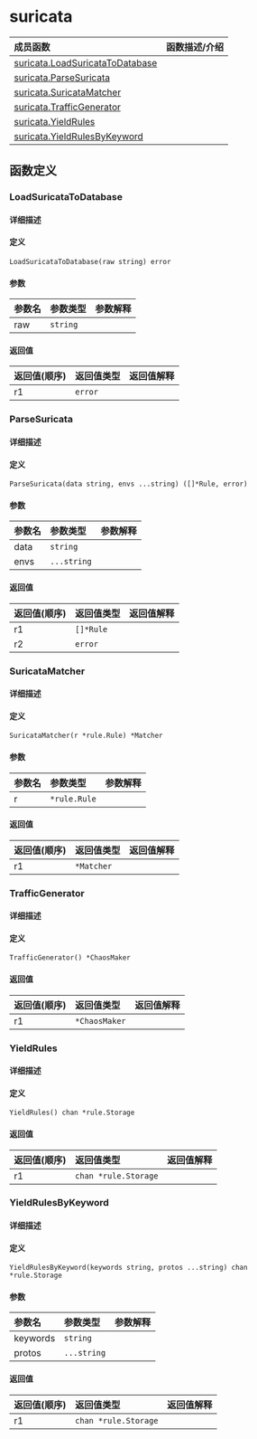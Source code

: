 # suricata

|成员函数|函数描述/介绍|
|:------|:--------|
| [suricata.LoadSuricataToDatabase](#LoadSuricataToDatabase) ||
| [suricata.ParseSuricata](#ParseSuricata) ||
| [suricata.SuricataMatcher](#SuricataMatcher) ||
| [suricata.TrafficGenerator](#TrafficGenerator) ||
| [suricata.YieldRules](#YieldRules) ||
| [suricata.YieldRulesByKeyword](#YieldRulesByKeyword) ||


## 函数定义
### LoadSuricataToDatabase

#### 详细描述


#### 定义

`LoadSuricataToDatabase(raw string) error`

#### 参数
|参数名|参数类型|参数解释|
|:-----------|:---------- |:-----------|
| raw | `string` |   |

#### 返回值
|返回值(顺序)|返回值类型|返回值解释|
|:-----------|:---------- |:-----------|
| r1 | `error` |   |


### ParseSuricata

#### 详细描述


#### 定义

`ParseSuricata(data string, envs ...string) ([]*Rule, error)`

#### 参数
|参数名|参数类型|参数解释|
|:-----------|:---------- |:-----------|
| data | `string` |   |
| envs | `...string` |   |

#### 返回值
|返回值(顺序)|返回值类型|返回值解释|
|:-----------|:---------- |:-----------|
| r1 | `[]*Rule` |   |
| r2 | `error` |   |


### SuricataMatcher

#### 详细描述


#### 定义

`SuricataMatcher(r *rule.Rule) *Matcher`

#### 参数
|参数名|参数类型|参数解释|
|:-----------|:---------- |:-----------|
| r | `*rule.Rule` |   |

#### 返回值
|返回值(顺序)|返回值类型|返回值解释|
|:-----------|:---------- |:-----------|
| r1 | `*Matcher` |   |


### TrafficGenerator

#### 详细描述


#### 定义

`TrafficGenerator() *ChaosMaker`

#### 返回值
|返回值(顺序)|返回值类型|返回值解释|
|:-----------|:---------- |:-----------|
| r1 | `*ChaosMaker` |   |


### YieldRules

#### 详细描述


#### 定义

`YieldRules() chan *rule.Storage`

#### 返回值
|返回值(顺序)|返回值类型|返回值解释|
|:-----------|:---------- |:-----------|
| r1 | `chan *rule.Storage` |   |


### YieldRulesByKeyword

#### 详细描述


#### 定义

`YieldRulesByKeyword(keywords string, protos ...string) chan *rule.Storage`

#### 参数
|参数名|参数类型|参数解释|
|:-----------|:---------- |:-----------|
| keywords | `string` |   |
| protos | `...string` |   |

#### 返回值
|返回值(顺序)|返回值类型|返回值解释|
|:-----------|:---------- |:-----------|
| r1 | `chan *rule.Storage` |   |


